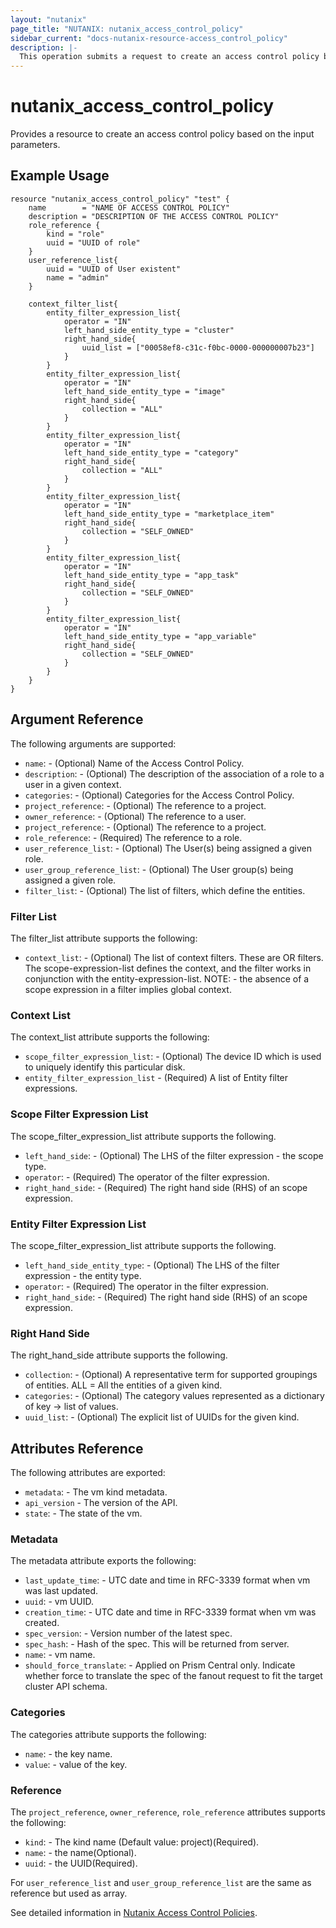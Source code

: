 ```yaml
---
layout: "nutanix"
page_title: "NUTANIX: nutanix_access_control_policy"
sidebar_current: "docs-nutanix-resource-access_control_policy"
description: |-
  This operation submits a request to create an access control policy based on the input parameters.
---
```


# nutanix_access_control_policy

Provides a resource to create an access control policy based on the input parameters.

## Example Usage

``` hcl
resource "nutanix_access_control_policy" "test" {
	name        = "NAME OF ACCESS CONTROL POLICY"
	description = "DESCRIPTION OF THE ACCESS CONTROL POLICY"
	role_reference {
		kind = "role"
		uuid = "UUID of role"
	}
	user_reference_list{
		uuid = "UUID of User existent"
		name = "admin"
	}

	context_filter_list{
        entity_filter_expression_list{
            operator = "IN"
            left_hand_side_entity_type = "cluster"
            right_hand_side{
                uuid_list = ["00058ef8-c31c-f0bc-0000-000000007b23"]
            }
        }
        entity_filter_expression_list{
            operator = "IN"
            left_hand_side_entity_type = "image"
            right_hand_side{
                collection = "ALL"
            }
        }
        entity_filter_expression_list{
            operator = "IN"
            left_hand_side_entity_type = "category"
            right_hand_side{
                collection = "ALL"
            }
        }
        entity_filter_expression_list{
            operator = "IN"
            left_hand_side_entity_type = "marketplace_item"
            right_hand_side{
                collection = "SELF_OWNED"
            }
        }
        entity_filter_expression_list{
            operator = "IN"
            left_hand_side_entity_type = "app_task"
            right_hand_side{
                collection = "SELF_OWNED"
            }
        }
        entity_filter_expression_list{
            operator = "IN"
            left_hand_side_entity_type = "app_variable"
            right_hand_side{
                collection = "SELF_OWNED"
            }
        }
    }
}
```

## Argument Reference

The following arguments are supported:

* `name`: - (Optional) Name of the Access Control Policy.
* `description`: - (Optional) The description of the association of a role to a user in a given context.
* `categories`: - (Optional) Categories for the Access Control Policy.
* `project_reference`: - (Optional) The reference to a project.
* `owner_reference`: - (Optional) The reference to a user.
* `project_reference`: - (Optional) The reference to a project.
* `role_reference`: - (Required) The reference to a role.
* `user_reference_list`: - (Optional) The User(s) being assigned a given role.
* `user_group_reference_list`: - (Optional) The User group(s) being assigned a given role.
* `filter_list`: - (Optional) The list of filters, which define the entities.

### Filter List

The filter_list attribute supports the following:

* `context_list`: - (Optional) The list of context filters. These are OR filters. The scope-expression-list defines the context, and the filter works in conjunction with the entity-expression-list. NOTE: - the absence of a scope expression in a filter implies global context.

### Context List

The context_list attribute supports the following:

* `scope_filter_expression_list`: - (Optional) The device ID which is used to uniquely identify this particular disk.
* `entity_filter_expression_list` - (Required) A list of Entity filter expressions.

### Scope Filter Expression List

The scope_filter_expression_list attribute supports the following.

* `left_hand_side`: - (Optional)  The LHS of the filter expression - the scope type.
* `operator`: - (Required) The operator of the filter expression.
* `right_hand_side`: - (Required) The right hand side (RHS) of an scope expression.


### Entity Filter Expression List

The scope_filter_expression_list attribute supports the following.

* `left_hand_side_entity_type`: - (Optional)  The LHS of the filter expression - the entity type.
* `operator`: - (Required) The operator in the filter expression.
* `right_hand_side`: - (Required) The right hand side (RHS) of an scope expression.

### Right Hand Side

The right_hand_side attribute supports the following.

* `collection`: - (Optional)  A representative term for supported groupings of entities. ALL = All the entities of a given kind.
* `categories`: - (Optional) The category values represented as a dictionary of key -> list of values.
* `uuid_list`: - (Optional) The explicit list of UUIDs for the given kind.

## Attributes Reference

The following attributes are exported:

* `metadata`: - The vm kind metadata.
* `api_version` - The version of the API.
* `state`: - The state of the vm.

### Metadata

The metadata attribute exports the following:

* `last_update_time`: - UTC date and time in RFC-3339 format when vm was last updated.
* `uuid`: - vm UUID.
* `creation_time`: - UTC date and time in RFC-3339 format when vm was created.
* `spec_version`: - Version number of the latest spec.
* `spec_hash`: - Hash of the spec. This will be returned from server.
* `name`: - vm name.
* `should_force_translate`: - Applied on Prism Central only. Indicate whether force to translate the spec of the fanout request to fit the target cluster API schema.

### Categories

The categories attribute supports the following:

* `name`: - the key name.
* `value`: - value of the key.

### Reference

The `project_reference`, `owner_reference`, `role_reference` attributes supports the following:

* `kind`: - The kind name (Default value: project)(Required).
* `name`: - the name(Optional).
* `uuid`: - the UUID(Required).

For `user_reference_list` and `user_group_reference_list` are the same as reference but used as array.

See detailed information in [Nutanix Access Control Policies](https://www.nutanix.dev/reference/prism_central/v3/api/access-control-policies/).
